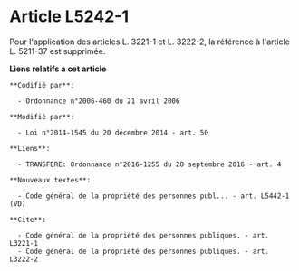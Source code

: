 # Article L5242-1

Pour l'application des articles L. 3221-1 et L. 3222-2, la référence à l'article L. 5211-37 est supprimée.

**Liens relatifs à cet article**

	**Codifié par**:

	  - Ordonnance n°2006-460 du 21 avril 2006

	**Modifié par**:

	  - Loi n°2014-1545 du 20 décembre 2014 - art. 50

	**Liens**:

	  - TRANSFERE: Ordonnance n°2016-1255 du 28 septembre 2016 - art. 4

	**Nouveaux textes**:

	  - Code général de la propriété des personnes publ... - art. L5442-1 (VD)

	**Cite**:

	  - Code général de la propriété des personnes publiques. - art. L3221-1
	  - Code général de la propriété des personnes publiques. - art. L3222-2

